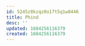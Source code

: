 ```yaml
---
id: 5245z8kzqz0o17t5q1w8446
title: Phind
desc: ''
updated: 1684256116379
created: 1684256116379
---
```

